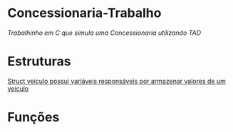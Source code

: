 # Concessionaria-Trabalho
<i>Trabalhinho em C que simula uma Concessionaria utilizando TAD</i>

# Estruturas
<u>Struct veiculo possui variáveis responsáveis por armazenar valores de um veículo</u>

# Funções
<u></u>
